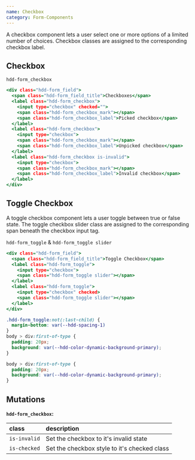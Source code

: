 ```yaml
---
name: Checkbox
category: Form-Components
---
```


A checkbox component lets a user select one or more options of a limited number of choices. 
Checkbox classes are assigned to the corresponding checkbox label.

## Checkbox
`hdd-form_checkbox`

```checkbox.html
<div class="hdd-form_field">
  <span class="hdd-form_field_title">Checkboxes</span>
  <label class="hdd-form_checkbox">
    <input type="checkbox" checked="">
    <span class="hdd-form_checkbox_mark"></span>
    <span class="hdd-form_checkbox_label">Picked checkbox</span>
  </label>
  <label class="hdd-form_checkbox">
    <input type="checkbox">
    <span class="hdd-form_checkbox_mark"></span>
    <span class="hdd-form_checkbox_label">Unpicked checkbox</span>
  </label>
  <label class="hdd-form_checkbox is-invalid">
    <input type="checkbox">
    <span class="hdd-form_checkbox_mark"></span>
    <span class="hdd-form_checkbox_label">Invalid checkbox</span>
  </label>
</div>
```

## Toggle Checkbox

A toggle checkbox component lets a user toggle between true or false state.
The toggle checkbox slider class are assigned to the corresponding span beneath the checkbox input tag.
<br>

`hdd-form_toggle` & `hdd-form_toggle slider`
```toggle.html
<div class="hdd-form_field">
  <span class="hdd-form_field_title">Toggle Checkbox</span>
  <label class="hdd-form_toggle">
    <input type="checkbox">
    <span class="hdd-form_toggle slider"></span>
  </label>
  <label class="hdd-form_toggle">
    <input type="checkbox" checked>
    <span class="hdd-form_toggle slider"></span>
  </label>
</div>
```

```toggle.css  hidden
.hdd-form_toggle:not(:last-child) {
  margin-bottom: var(--hdd-spacing-1)
}
body > div:first-of-type {
  padding: 20px;
  background: var(--hdd-color-dynamic-background-primary);
}
```

```checkbox.css hidden
body > div:first-of-type {
  padding: 20px;
  background: var(--hdd-color-dynamic-background-primary);
}
```

## Mutations
**`hdd-form_checkbox`:**

| class | description|
| :--- | :--- |
| `is-invalid` | Set the checkbox to it's invalid state |
| `is-checked` | Set the checkbox style to it's checked class |

